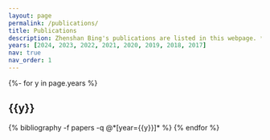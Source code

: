 ```yaml
---
layout: page
permalink: /publications/
title: Publications
description: Zhenshan Bing's publications are listed in this webpage. * indicates the corresponding author and \# indicates equal contributions.
years: [2024, 2023, 2022, 2021, 2020, 2019, 2018, 2017]
nav: true
nav_order: 1
---
```

<!-- _pages/publications.md -->
<div class="publications">

{%- for y in page.years %}
  <h2 class="year">{{y}}</h2>
  {% bibliography -f papers -q @*[year={{y}}]* %}
{% endfor %}

</div>

